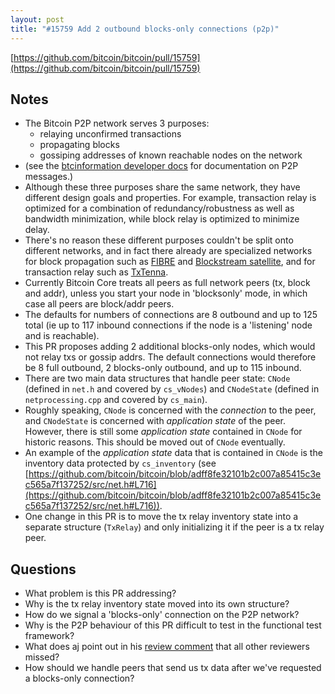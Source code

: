 ```yaml
---
layout: post
title: "#15759 Add 2 outbound blocks-only connections (p2p)"
---
```


[https://github.com/bitcoin/bitcoin/pull/15759](https://github.com/bitcoin/bitcoin/pull/15759)

## Notes

- The Bitcoin P2P network serves 3 purposes:
  - relaying unconfirmed transactions
  - propagating blocks
  - gossiping addresses of known reachable nodes on the network
- (see the [btcinformation developer docs](https://btcinformation.org/en/developer-reference#p2p-network) for documentation on P2P messages.)
- Although these three purposes share the same network, they have different design goals and properties. For example, transaction relay is optimized for a combination of redundancy/robustness as well as bandwidth minimization, while block relay is optimized to minimize delay.
- There's no reason these different purposes couldn't be split onto different networks, and in fact there already are specialized networks for block propagation such as [FIBRE](http://bitcoinfibre.org/) and [Blockstream satellite](https://blockstream.com/satellite/), and for transaction relay such as [TxTenna](https://txtenna.com/).
- Currently Bitcoin Core treats all peers as full network peers (tx, block and addr), unless you start your node in 'blocksonly' mode, in which case all peers are block/addr peers.
- The defaults for numbers of connections are 8 outbound and up to 125 total (ie up to 117 inbound connections if the node is a 'listening' node and is reachable).
- This PR proposes adding 2 additional blocks-only nodes, which would not relay txs or gossip addrs. The default connections would therefore be 8 full outbound, 2 blocks-only outbound, and up to 115 inbound.
- There are two main data structures that handle peer state: `CNode` (defined in `net.h` and covered by `cs_vNodes`) and `CNodeState` (defined in `netprocessing.cpp` and covered by `cs_main`).
- Roughly speaking, `CNode` is concerned with the _connection_ to the peer, and `CNodeState` is concerned with _application state_ of the peer. However, there is still some _application state_ contained in `CNode` for historic reasons. This should be moved out of `CNode` eventually.
- An example of the _application state_ data that is contained in `CNode` is the inventory data protected by `cs_inventory` (see [https://github.com/bitcoin/bitcoin/blob/adff8fe32101b2c007a85415c3ec565a7f137252/src/net.h#L716](https://github.com/bitcoin/bitcoin/blob/adff8fe32101b2c007a85415c3ec565a7f137252/src/net.h#L716)).
- One change in this PR is to move the tx relay inventory state into a separate structure (`TxRelay`) and only initializing it if the peer is a tx relay peer.

## Questions

- What problem is this PR addressing?
- Why is the tx relay inventory state moved into its own structure?
- How do we signal a 'blocks-only' connection on the P2P network?
- Why is the P2P behaviour of this PR difficult to test in the functional test framework?
- What does aj point out in his [review comment](https://github.com/bitcoin/bitcoin/pull/15759#pullrequestreview-276960566) that all other reviewers missed?
- How should we handle peers that send us tx data after we've requested a blocks-only connection?
